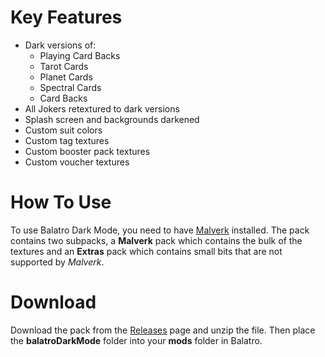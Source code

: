 # Key Features

- Dark versions of:
	- Playing Card Backs
	- Tarot Cards
	- Planet Cards
	-  Spectral Cards
	- Card Backs
- All Jokers retextured to dark versions
- Splash screen and backgrounds darkened
- Custom suit colors
- Custom tag textures
- Custom booster pack textures
- Custom voucher textures

# How To Use

To use Balatro Dark Mode, you need to have [Malverk](https://github.com/Eremel/Malverk) installed. The pack contains two subpacks, a **Malverk** pack which contains the bulk of the textures and an **Extras** pack which contains small bits that are not supported by *Malverk*.  

# Download

Download the pack from the [Releases](https://github.com/CarrotonMan/balatrodarkmode/releases) page and unzip the file. Then place the **balatroDarkMode** folder into your **mods** folder in Balatro. 

